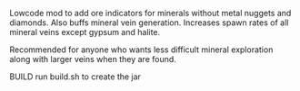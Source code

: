 Lowcode mod to add ore indicators for minerals without metal nuggets and diamonds.
Also buffs mineral vein generation.
Increases spawn rates of all mineral veins except gypsum and halite.

Recommended for anyone who wants less difficult mineral exploration along with larger veins when they are found.

BUILD
run build.sh to create the jar